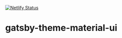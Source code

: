 [![Netlify Status](https://api.netlify.com/api/v1/badges/c611085a-2b6f-4ca0-8b5d-99c376829144/deploy-status)](https://app.netlify.com/sites/gatsby-theme-material-ui/deploys)

# gatsby-theme-material-ui
